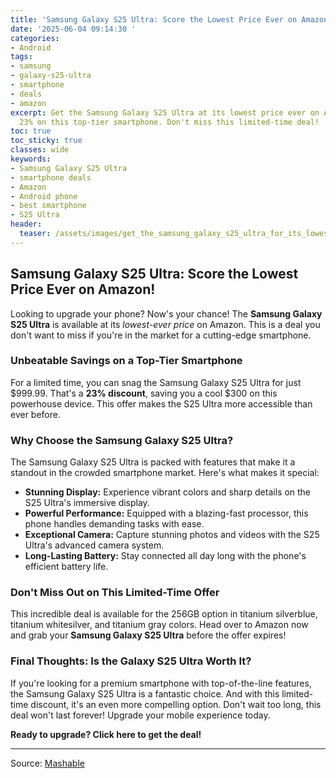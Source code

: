 ```yaml
---
title: 'Samsung Galaxy S25 Ultra: Score the Lowest Price Ever on Amazon!'
date: '2025-06-04 09:14:30 '
categories:
- Android
tags:
- samsung
- galaxy-s25-ultra
- smartphone
- deals
- amazon
excerpt: Get the Samsung Galaxy S25 Ultra at its lowest price ever on Amazon! Save
  23% on this top-tier smartphone. Don't miss this limited-time deal!
toc: true
toc_sticky: true
classes: wide
keywords:
- Samsung Galaxy S25 Ultra
- smartphone deals
- Amazon
- Android phone
- best smartphone
- S25 Ultra
header:
  teaser: /assets/images/get_the_samsung_galaxy_s25_ultra_for_its_lowest_ev_20250604091428.png
---
```


## Samsung Galaxy S25 Ultra: Score the Lowest Price Ever on Amazon!

Looking to upgrade your phone? Now's your chance! The **Samsung Galaxy S25 Ultra** is available at its *lowest-ever price* on Amazon. This is a deal you don't want to miss if you're in the market for a cutting-edge smartphone.

### Unbeatable Savings on a Top-Tier Smartphone

For a limited time, you can snag the Samsung Galaxy S25 Ultra for just $999.99. That's a **23% discount**, saving you a cool $300 on this powerhouse device. This offer makes the S25 Ultra more accessible than ever before.

### Why Choose the Samsung Galaxy S25 Ultra?

The Samsung Galaxy S25 Ultra is packed with features that make it a standout in the crowded smartphone market. Here's what makes it special:

*   **Stunning Display:** Experience vibrant colors and sharp details on the S25 Ultra's immersive display.
*   **Powerful Performance:** Equipped with a blazing-fast processor, this phone handles demanding tasks with ease.
*   **Exceptional Camera:** Capture stunning photos and videos with the S25 Ultra's advanced camera system.
*   **Long-Lasting Battery:** Stay connected all day long with the phone's efficient battery life.

### Don't Miss Out on This Limited-Time Offer

This incredible deal is available for the 256GB option in titanium silverblue, titanium whitesilver, and titanium gray colors. Head over to Amazon now and grab your **Samsung Galaxy S25 Ultra** before the offer expires! 

### Final Thoughts: Is the Galaxy S25 Ultra Worth It?

If you're looking for a premium smartphone with top-of-the-line features, the Samsung Galaxy S25 Ultra is a fantastic choice. And with this limited-time discount, it's an even more compelling option. Don't wait too long, this deal won't last forever! Upgrade your mobile experience today.

**Ready to upgrade? Click here to get the deal!**

---

Source: [Mashable](https://mashable.com/article/june-4-samsung-galaxy-s25-ultra-deal)
